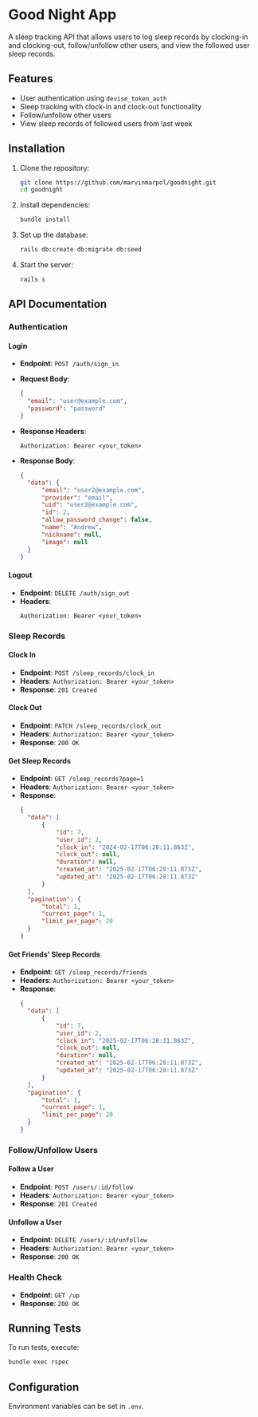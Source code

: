 # Good Night App

A sleep tracking API that allows users to log sleep records by clocking-in and clocking-out, follow/unfollow other users, and view the followed user sleep records.

## Features
- User authentication using `devise_token_auth`
- Sleep tracking with clock-in and clock-out functionality
- Follow/unfollow other users
- View sleep records of followed users from last week

## Installation

1. Clone the repository:
   ```sh
   git clone https://github.com/marvinmarpol/goodnight.git
   cd goodnight
   ```
2. Install dependencies:
   ```sh
   bundle install
   ```
3. Set up the database:
   ```sh
   rails db:create db:migrate db:seed
   ```
4. Start the server:
   ```sh
   rails s
   ```

## API Documentation

### Authentication

#### **Login**
- **Endpoint**: `POST /auth/sign_in`
- **Request Body**:
  ```json
  {
    "email": "user@example.com",
    "password": "password"
  }
  ```

- **Response Headers**: 
  ```
  Authorization: Bearer <your_token>
  ```

- **Response Body**:
  ```json
  {
    "data": {
        "email": "user2@example.com",
        "provider": "email",
        "uid": "user2@example.com",
        "id": 2,
        "allow_password_change": false,
        "name": "Andrew",
        "nickname": null,
        "image": null
    }
  }
  ```

#### **Logout**
- **Endpoint**: `DELETE /auth/sign_out`
- **Headers**: 
  ```
  Authorization: Bearer <your_token>
  ```

### Sleep Records

#### **Clock In**
- **Endpoint**: `POST /sleep_records/clock_in`
- **Headers**: `Authorization: Bearer <your_token>`
- **Response**: `201 Created`

#### **Clock Out**
- **Endpoint**: `PATCH /sleep_records/clock_out`
- **Headers**: `Authorization: Bearer <your_token>`
- **Response**: `200 OK`

#### **Get Sleep Records**
- **Endpoint**: `GET /sleep_records?page=1`
- **Headers**: `Authorization: Bearer <your_token>`
- **Response**:
  ```json
  {
    "data": [
        {
            "id": 7,
            "user_id": 2,
            "clock_in": "2024-02-17T06:28:11.863Z",
            "clock_out": null,
            "duration": null,
            "created_at": "2025-02-17T06:28:11.873Z",
            "updated_at": "2025-02-17T06:28:11.873Z"
        }
    ],
    "pagination": {
        "total": 1,
        "current_page": 1,
        "limit_per_page": 20
    }
  }
  ```

#### **Get Friends' Sleep Records**
- **Endpoint**: `GET /sleep_records/friends`
- **Headers**: `Authorization: Bearer <your_token>`
- **Response**:
  ```json
  {
    "data": [
        {
            "id": 7,
            "user_id": 2,
            "clock_in": "2025-02-17T06:28:11.863Z",
            "clock_out": null,
            "duration": null,
            "created_at": "2025-02-17T06:28:11.873Z",
            "updated_at": "2025-02-17T06:28:11.873Z"
        }
    ],
    "pagination": {
        "total": 1,
        "current_page": 1,
        "limit_per_page": 20
    }
  }
  ```

### Follow/Unfollow Users

#### **Follow a User**
- **Endpoint**: `POST /users/:id/follow`
- **Headers**: `Authorization: Bearer <your_token>`
- **Response**: `201 Created`

#### **Unfollow a User**
- **Endpoint**: `DELETE /users/:id/unfollow`
- **Headers**: `Authorization: Bearer <your_token>`
- **Response**: `200 OK`

### Health Check
- **Endpoint**: `GET /up`
- **Response**: `200 OK`

## Running Tests

To run tests, execute:
```sh
bundle exec rspec
```

## Configuration

Environment variables can be set in `.env`.

